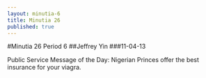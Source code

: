```yaml
---
layout: minutia-6
title: Minutia 26
published: true
---
```


#Minutia 26 Period 6
##Jeffrey Yin
###11-04-13

Public Service Message of the Day: Nigerian Princes offer the best insurance for your viagra.


